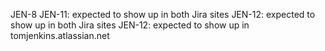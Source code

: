 JEN-8
JEN-11: expected to show up in both Jira sites
JEN-12: expected to show up in both Jira sites
JEN-12: expected to show up in tomjenkins.atlassian.net
